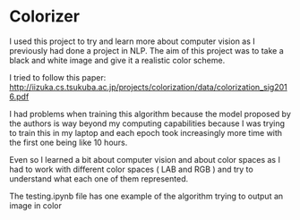 # Colorizer

I used this project to try and learn more about computer vision as I previously had done a project in NLP. The aim of this project was to take a black and white image and give it a realistic color scheme.

I tried to follow this paper:
http://iizuka.cs.tsukuba.ac.jp/projects/colorization/data/colorization_sig2016.pdf

I had problems when training this algorithm because the model proposed by the authors is way beyond my computing capabilities because I was trying to train this in my laptop and each epoch took increasingly more time with the first one being like 10 hours. 

Even so I learned a bit about computer vision and about color spaces as I had to work with different color spaces ( LAB and RGB ) and try to understand what each one of them represented.

The testing.ipynb file has one example of the algorithm trying to output an image in color
